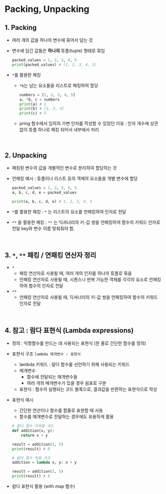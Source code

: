 # Packing, Unpacking

## 1. Packing

- 여러 개의 값을 하나의 변수에 묶어서 담는 것
- 변수에 담긴 값들은 **하나의** 튜플(tuple) 형태로 묶임
    
    ```python
    packed_values = 1, 2, 3, 4, 5
    print(packed_values) # (1, 2, 3, 4, 5)
    ```
    
- `*`를 활용한 패킹
    - `*b`는 남는 요소들을 리스트로 패킹하여 할당
        
        ```python
        numbers = [1, 2, 3, 4, 5]
        a, *b, c = numbers
        print(a) # 1
        print(b) # [2, 3, 4]
        print(c) # 5
        ```
        
    - pring 함수에서 임의의 가변 인자를 작성할 수 있었던 이유
    : 인자 개수에 상관 없이 튜플 하나로 패킹 되어서 내부에서 처리

<br>

## 2. Unpacking

- 패킹된 변수의 값을 개별적인 변수로 분리하여 할당하는 것
- 언패킹 예시 : 튜플이나 리스트 등의 객체의 요소들을 개별 변수에 할당
    
    ```python
    packed_values = 1, 2, 3, 4, 5
    a, b, c, d, e = packed_values
    
    print(a, b, c, d, e) # 1, 2, 3, 4, 5
    ```
    
- `*`를 활용한 패킹
: `*` 는 리스트의 요소를 언패킹하여 인자로 전달
    
- `**` 을 활용한 패킹
: `**` 는 딕셔너리의 키-값 쌍을 언패킹하여 함수의 키워드 인자로 전달
key와 변수 이름 맞춰줘야 함.

<br>

## 3. `*`, `**` 패킹 / 연패킹 연산자 정리

- `*`
    - 패킹 연산자로 사용될 때, 여러 개의 인자를 하나의 튜플로 묶음
    - 언패킹 연산자로 사용될 때, 시퀀스나 반복 가능한 객체를 각각의 요소로 언패킹하여 함수의 인자로 전달
- `**`
    - 언패킹 연산자로 사용될 때, 딕셔너리의 키-값 쌍을 언패킹하여 함수의 키워드 인자로 전달

<br>

## 4. 참고 : 람다 표현식 (Lambda expressions)

- 정의 : 익명함수를 만드는 데 사용되는 표현식 (한 줄로 간단한 함수를 정의)
- 표현식 구조
`lambda 매개변수 : 표현식`
    - lambda 키워드 : 람다 함수를 선언하기 위해 사용되는 키워드
    - 매개변수
        - 함수에 전달되는 매개변수들
        - 여러 개의 매개변수가 있을 경우 쉼표로 구분
    - 표현식 : 함수의 실행되는 코드 블록으로, 결과값을 반환하는 표현식으로 작성
- 표현식 예시
    - 간단한 연산이나 함수를 함줄로 표현할 때 사용
    - 함수를 매개변수로 전달하는 경우에도 유용하게 활용
    
    ```python
    # 람다 함수 미적용 코드
    def addition(x, y):
        return x + y
    
    result = addition(3, 5)
    print(result) # 8
    ```
    
    ```python
    # 람다 함수 적용 코드
    addition = lambda x, y: x + y
    
    result = addition(3, 5)
    print(result) # 8
    ```
    
- 람다 표현식 활용 (with map 함수)